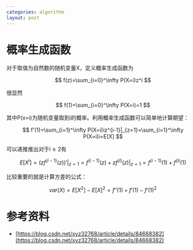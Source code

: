 ```yaml
---
categories: algorithm
layout: post
---
```


# 概率生成函数

对于取值为自然数的随机变量X，定义概率生成函数为


$$
f(z)=\sum_{i=0}^\infty P(X=i)z^i
$$



很显然


$$
f(1)=\sum_{i=0}^\infty P(X=i)=1
$$




其中P(x=i)为随机变量取到i的概率。利用概率生成函数可以简单地计算期望：

$$
f'(1)=\sum_{i=1}^\infty P(X=i)iz^{i-1}|_{z=1}=\sum_{i=1}^\infty P(X=i)i=E[X]
$$


可以递推推出对于$i\geq 2$有


$$
E[X^i]=(zf^{(i-1)}(z))'|_{z=1}=f^{(i-1)}(z)+zf^{(i)}(z)|_{z=1}=f^{(i-1)}(1)+f^{(i)}(1)
$$


比较重要的就是计算方差的公式：


$$
var(X)=E[X^2]-E[X]^2=f''(1)+f'(1)-f'(1)^2
$$



# 参考资料

- [https://blog.csdn.net/xyz32768/article/details/84668382](https://blog.csdn.net/xyz32768/article/details/84668382)
